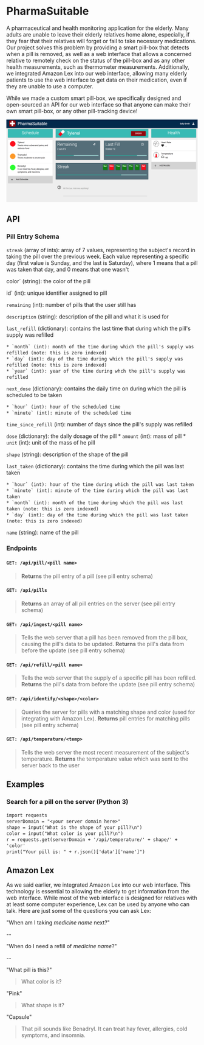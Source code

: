 # PharmaSuitable

A pharmaceutical and health monitoring application for the elderly.  Many adults are unable to leave their elderly relatives home alone, especially, if they fear that their relatives will forget or fail to take necessary medications.  Our project solves this problem by providing a smart pill-box that detects when a pill is removed, as well as a web interface that allows a concerned relative to remotely check on the status of the pill-box and as any other health measurements, such as thermometer measurements. Additionally, we integrated Amazon Lex into our web interface, allowing many elderly patients to use the web interface to get data on their medication, even if they are unable to use a computer.

While we made a custom smart pill-box, we specifically designed and open-sourced an API for our web interface so that anyone can make their own smart pill-box, or any other pill-tracking device!

![Alt text](/dashboard.png "The main dashboard")

## API

### Pill Entry Schema
`streak` (array of ints): array of 7 values, representing the subject's record in taking the pill over the previous week. Each value representing a specific day (first value is Sunday, and the last is Saturday), where 1 means that a pill was taken that day, and 0 means that one wasn't

color` (string): the color of the pill

id` (int): unique identifier assigned to pill

`remaining` (int): number of pills that the user still has

`description` (string): description of the pill and what it is used for

`last_refill` (dictionary): contains the last time that during which the pill's supply was refilled

    * `month` (int): month of the time during which the pill's supply was refilled (note: this is zero indexed)
    * `day` (int): day of the time during which the pill's supply was refilled (note: this is zero indexed)
    * `year` (int): year of the time during whch the pill's supply was refilled
    
`next_dose` (dictionary): contains the daily time on during which the pill is scheduled to be taken

    * `hour` (int): hour of the scheduled time
    * `minute` (int): minute of the scheduled time
    
`time_since_refill` (int): number of days since the pill's supply was refilled

`dose` (dictionary): the daily dosage of the pill
    * `amount` (int): mass of pill
    * `unit` (int): unit of the mass of he pill
    
`shape` (string): description of the shape of the pill

`last_taken` (dictionary): contains the time during which the pill was last taken

    * `hour` (int): hour of the time during which the pill was last taken
    * `minute` (int): minute of the time during which the pill was last taken
    * `month` (int): month of the time during which the pill was last taken (note: this is zero indexed)
    * `day` (int): day of the time during which the pill was last taken (note: this is zero indexed)
    
`name` (string): name of the pill
 ### Endpoints
 #### `GET: /api/pill/<pill name>`
 >**Returns** the pill entry of a pill (see pill entry schema)
 #### `GET: /api/pills`
 >**Returns** an array of all pill entries on the server (see pill entry schema)
 #### `GET: /api/ingest/<pill name>`
 >Tells the web server that a pill has been removed from the pill box, causing the pill's data to be updated. **Returns** the pill's data from before the update (see pill entry schema)
 #### `GET: /api/refill/<pill name>`
 >Tells the web server that the supply of a specific pill has been refilled. **Returns** the pill's data from before the update (see pill entry schema)
 #### `GET: /api/identify/<shape>/<color>`
 >Queries the server for pills with a matching shape and color (used for integrating with Amazon Lex). **Returns** pill entries for matching pills (see pill entry schema)
 #### `GET: /api/temperature/<temp>`
 >Tells the web server the most recent measurement of the subject's temperature. **Returns** the temperature value which was sent to the server back to the user
  
 
## Examples
### Search for a pill on the server (Python 3)
```
import requests
serverDomain = "<your server domain here>"
shape = input("What is the shape of your pill?\n")
color = input("What color is your pill?\n")
r = requests.get(serverDomain + '/api/temperature/' + shape/' + 'color'
print("Your pill is: " + r.json()['data']['name']")
```

## Amazon Lex
As we said earlier, we integrated Amazon Lex into our web interface.  This technology is essential to allowing the elderly to get information from the web interface.  While most of the web interface is designed for relatives with at least some computer experience, Lex can be used by anyone who can talk. Here are just some of the questions you can ask Lex:

"When am I taking *medicine name* next?"

--

"When do I need a refill of *medicine name*?"

--

"What pill is this?"

> What color is it?

"Pink"

> What shape is it?

"Capsule"

> That pill sounds like Benadryl.  It can treat hay fever, allergies, cold symptoms, and insomnia.

